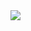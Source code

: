 <img align='right' src="https://github-readme-stats.vercel.app/api?username=sandeepsomi&show_icons=true">
